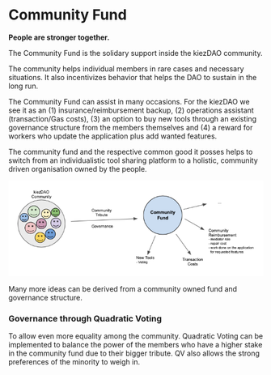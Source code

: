 # Community Fund
**People are stronger together.**

The Community Fund is the solidary support inside the kiezDAO community.

The community helps individual members in rare cases and necessary situations. It also incentivizes behavior that helps the DAO to sustain in the long run. 

The Community Fund can assist in many occasions. For the kiezDAO we see it as an (1) insurance/reimbursement backup, (2) operations assistant (transaction/Gas costs), (3) an option to buy new tools through an existing governance structure from the members themselves and (4) a reward for workers who update the application plus add wanted features.

The community fund and the respective common good it posses helps to switch from an individualistic tool sharing platform to a holistic, community driven organisation owned by the people.

![](img/CommunityFund.png)

Many more ideas can be derived from a community owned fund and governance structure. 

### Governance through Quadratic Voting

To allow even more equality among the community. Quadratic Voting can be implemented to balance the power of the members who have a higher stake in the community fund due to their bigger tribute. QV also allows the strong preferences of the minority to weigh in.

